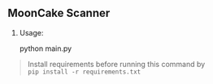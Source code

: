 ## MoonCake Scanner

1. Usage:
    
    python main.py
    
> Install requirements before running this command by  
> `pip install -r requirements.txt`